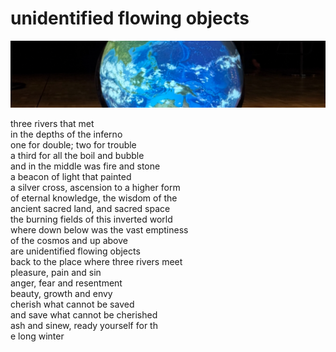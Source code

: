 # unidentified flowing objects
![unidentified flowing objects](images/unidentified%20flowing%20objects.jpeg)

three rivers that met<br/>
in the depths of the inferno<br/>
one for double; two for trouble<br/> 
a third for all the boil and bubble<br/>
and in the middle was fire and stone<br/>
a beacon of light that painted<br/>
a silver cross, ascension to a higher form<br/>
of eternal knowledge, the wisdom of the<br/> ancient sacred land, and sacred space<br/>
the burning fields of this inverted world<br/>
where down below was the vast emptiness<br/>
of the cosmos and up above<br/>
are unidentified flowing objects<br/>
back to the place where three rivers meet<br/>
pleasure, pain and sin<br/>
anger, fear and resentment<br/>
beauty, growth and envy<br/>
cherish what cannot be saved<br/>
and save what cannot be cherished<br/>
ash and sinew, ready yourself for th<br/>e
long winter

